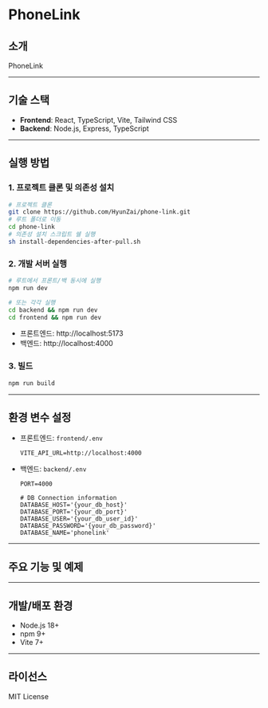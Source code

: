 # PhoneLink

## 소개

PhoneLink

---

## 기술 스택

- **Frontend**: React, TypeScript, Vite, Tailwind CSS
- **Backend**: Node.js, Express, TypeScript

---

## 실행 방법

### 1. 프로젝트 클론 및 의존성 설치

```bash
# 프로젝트 클론
git clone https://github.com/HyunZai/phone-link.git
# 루트 폴더로 이동
cd phone-link
# 의존성 설치 스크립트 쉘 실행
sh install-dependencies-after-pull.sh
```

### 2. 개발 서버 실행

```bash
# 루트에서 프론트/백 동시에 실행
npm run dev

# 또는 각각 실행
cd backend && npm run dev
cd frontend && npm run dev
```

- 프론트엔드: http://localhost:5173
- 백엔드: http://localhost:4000

### 3. 빌드

```bash
npm run build
```

---

## 환경 변수 설정

- 프론트엔드: `frontend/.env`
  ```env
  VITE_API_URL=http://localhost:4000
  ```
- 백엔드: `backend/.env`

  ```env
  PORT=4000

  # DB Connection information
  DATABASE_HOST='{your_db_host}'
  DATABASE_PORT='{your_db_port}'
  DATABASE_USER='{your_db_user_id}'
  DATABASE_PASSWORD='{your_db_password}'
  DATABASE_NAME='phonelink'
  ```

---

## 주요 기능 및 예제

---

## 개발/배포 환경

- Node.js 18+
- npm 9+
- Vite 7+

---

## 라이선스

MIT License
